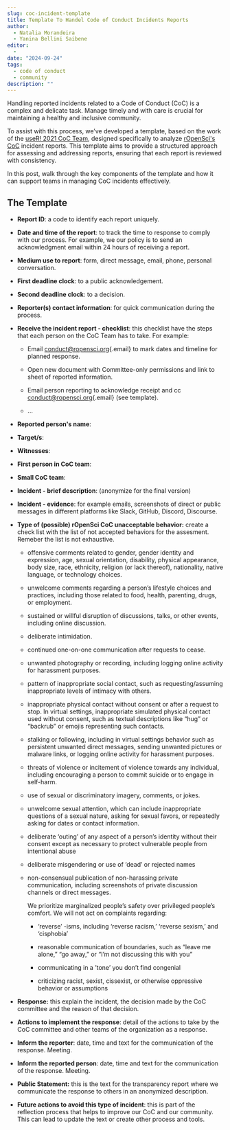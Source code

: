 ```yaml
---
slug: coc-incident-template
title: Template To Handel Code of Conduct Incidents Reports
author:
  - Natalia Morandeira
  - Yanina Bellini Saibene
editor:
  - 
date: "2024-09-24"
tags:
  - code of conduct
  - community
description: ""
---
```


Handling reported incidents related to a Code of Conduct (CoC) is a complex and delicate task. Manage timely and with care is crucial for maintaining a healthy and inclusive community.

To assist with this process, we’ve developed a template, based on the work of the [useR! 2021 CoC Team](), designed specifically to analyze [rOpenSci's CoC]() incident reports. This template aims to provide a structured approach for assessing and addressing reports, ensuring that each report is reviewed with consistency.

In this post, walk through the key components of the template and how it can support teams in managing CoC incidents effectively.

## The Template

-   **Report ID**: a code to identify each report uniquely.

-   **Date and time of the report**: to track the time to response to comply with our process. For example, we our policy is to send an acknowledgment email within 24 hours of receiving a report.

-   **Medium use to report**: form, direct message, email, phone, personal conversation.

-   **First deadline clock**: to a public acknowledgement.

-   **Second deadline clock**: to a decision.

-   **Reporter(s) contact information**: for quick communication during the process.

-   **Receive the incident report - checklist**: this checklist have the steps that each person on the CoC Team has to take. For example:

    -   Email [conduct\@ropensci.org](mailto:conduct@ropensci.org){.email} to mark dates and timeline for planned response.

    -   Open new document with Committee-only permissions and link to sheet of reported information.

    -   Email person reporting to acknowledge receipt and cc [conduct\@ropensci.org](mailto:conduct@ropensci.org){.email} (see template).

    -   ...

-   **Reported person's name**:

-   **Target/s**:

-   **Witnesses**:

-   **First person in CoC team**:

-   **Small CoC team**:

-   **Incident - brief description**: (anonymize for the final version)

-   **Incident - evidence**: for example emails, screenshots of direct or public messages in different platforms like Slack, GitHub, Discord, Discourse.

-   **Type of (possible) rOpenSci CoC unacceptable behavior:** create a check list with the list of not accepted behaviors for the assesment. Remeber the list is not exhaustive.

    -   offensive comments related to gender, gender identity and expression, age, sexual orientation, disability, physical appearance, body size, race, ethnicity, religion (or lack thereof), nationality, native language, or technology choices.

    -   unwelcome comments regarding a person’s lifestyle choices and practices, including those related to food, health, parenting, drugs, or employment.

    -   sustained or willful disruption of discussions, talks, or other events, including online discussion.

    -   deliberate intimidation.

    -   continued one-on-one communication after requests to cease.

    -   unwanted photography or recording, including logging online activity for harassment purposes.

    -   pattern of inappropriate social contact, such as requesting/assuming inappropriate levels of intimacy with others.

    -   inappropriate physical contact without consent or after a request to stop. In virtual settings, inappropriate simulated physical contact used without consent, such as textual descriptions like “hug” or “backrub” or emojis representing such contacts.

    -   stalking or following, including in virtual settings behavior such as persistent unwanted direct messages, sending unwanted pictures or malware links, or logging online activity for harassment purposes.

    -   threats of violence or incitement of violence towards any individual, including encouraging a person to commit suicide or to engage in self-harm.

    -   use of sexual or discriminatory imagery, comments, or jokes.

    -   unwelcome sexual attention, which can include inappropriate questions of a sexual nature, asking for sexual favors, or repeatedly asking for dates or contact information.

    -   deliberate ‘outing’ of any aspect of a person’s identity without their consent except as necessary to protect vulnerable people from intentional abuse

    -   deliberate misgendering or use of ‘dead’ or rejected names

    -   non-consensual publication of non-harassing private communication, including screenshots of private discussion channels or direct messages.

        We prioritize marginalized people’s safety over privileged people’s comfort. We will not act on complaints regarding:

        -   ‘reverse’ -isms, including ‘reverse racism,’ ‘reverse sexism,’ and ‘cisphobia’

        -   reasonable communication of boundaries, such as “leave me alone,” “go away,” or “I’m not discussing this with you”

        -   communicating in a ’tone’ you don’t find congenial

        -   criticizing racist, sexist, cissexist, or otherwise oppressive behavior or assumptions

* **Response:** this explain the incident, the decision made by the CoC committee and the reason of that decision.

* **Actions to implement the response**: detail of the actions to take by the CoC committee and other teams of the organization as a response.  

* **Inform the reporter**: date, time and text for the communication of the response. Meeting.

* **Inform the reported person**: date, time and text for the communication of the response. Meeting. 

* **Public Statement:** this is the text for the transparency report where we communicate the response to others in an anonymized description.

* **Future actions to avoid this type of incident**: this is part of the reflection process that helps to improve our CoC and our community. This can lead to update the text or create other process and tools. 

